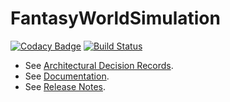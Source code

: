 # FantasyWorldSimulation

[![Codacy Badge](https://api.codacy.com/project/badge/Grade/93bf65e4625e4a29ad44dc47d7536139)](https://www.codacy.com/app/Orchaldir/FantasyWorldSimulation?utm_source=github.com&amp;utm_medium=referral&amp;utm_content=Orchaldir/FantasyWorldSimulation&amp;utm_campaign=Badge_Grade)
[![Build Status](https://travis-ci.org/Orchaldir/FantasyWorldSimulation.svg?branch=master)](https://travis-ci.org/Orchaldir/FantasyWorldSimulation)

* See [Architectural Decision Records](FantasyWorldSimulation/docs/adr/index.adoc).
* See [Documentation](FantasyWorldSimulation/docs/docu/index.adoc).
* See [Release Notes](FantasyWorldSimulation/docs/docu/release-notes.adoc).